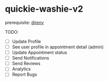# quickie-washie-v2

prerequisite: [direnv](https://direnv.net/#getting-started)

TODO:
- [ ] Update Profile
- [ ] See user profile in appointment detail (admin)
- [ ] Update Appointment status
- [ ] Send Notifications
- [ ] Send Reviews
- [ ] Analytics
- [ ] Report Bugs
